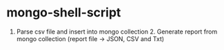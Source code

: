 # mongo-shell-script
1. Parse csv file and insert into mongo collection  2. Generate report from mongo collection (report file -> JSON, CSV and Txt)
